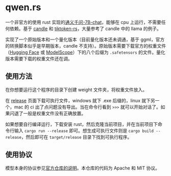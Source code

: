 # qwen.rs

一个非官方的使用 rust 实现的[通义千问-7B-chat](https://github.com/QwenLM/Qwen)，能够在 cpu 上运行，不需要任何依赖。基于 [candle](https://github.com/huggingface/candle) 和 [tiktoken-rs](https://github.com/zurawiki/tiktoken-rs)，大量参考了 candle 中的 llama 的例子。

实现了一个原始版本和一个量化版本（目前量化版本还未调通，基于 ggml，官方的转换脚本似乎是早期版本，candle 不支持）。原始版本需要下载官方的权重文件（[Hugging Face](https://huggingface.co/Qwen/Qwen-7B-Chat/tree/main) 或 [ModelScope](https://modelscope.cn/models/qwen/Qwen-7B-Chat/files)）下的八个后缀为 `.safetensors` 的文件。量化版本需要下载的权重文件还在调。

## 使用方法

在你想要运行这个程序的目录下创建 weight 文件夹，将权重文件放入。

在 [release](https://github.com/yportne13/qwen.rs/releases/tag/v1-26f5754) 页面下载可执行文件，windows 就下 .exe 后缀的，linux 就下另一个，mac 的 ci 出了点问题没有导出。当在命令行看到 `>>>` 就可以开始对话了。如果闪退了一般是权重文件没有正确放置。

如果想要自行编译运行，下载安装 rust，然后克隆当前项目，并在当前项目下命令行输入 `cargo run --release` 即可。想生成可执行文件则是 `cargo build --release`，然后即可在 `target/release` 目录下找到可执行程序。

## 使用协议

模型本身的协议参见[官方仓库的说明](https://github.com/QwenLM/Qwen/blob/main/README_CN.md#%E4%BD%BF%E7%94%A8%E5%8D%8F%E8%AE%AE)。本仓库的代码为 Apache 和 MIT 协议。
